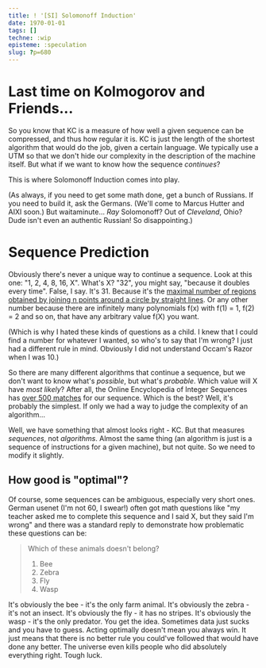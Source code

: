 ```yaml
---
title: ! '[SI] Solomonoff Induction'
date: 1970-01-01
tags: []
techne: :wip
episteme: :speculation
slug: ?p=680
---
```


# Last time on Kolmogorov and Friends...

So you know that KC is a measure of how well a given sequence can be compressed, and thus how regular it is. KC is just the length of the shortest algorithm that would do the job, given a certain language. We typically use a UTM so that we don't hide our complexity in the description of the machine itself. But what if we want to know how the sequence *continues*?

This is where Solomonoff Induction comes into play.

(As always, if you need to get some math done, get a bunch of Russians. If you need to build it, ask the Germans. (We'll come to Marcus Hutter and AIXI soon.) But waitaminute... *Ray* Solomonoff? Out of *Cleveland*, Ohio? Dude isn't even an authentic Russian! So disappointing.)

# Sequence Prediction

Obviously there's never a unique way to continue a sequence. Look at this one: "1, 2, 4, 8, 16, X". What's X? "32", you might say, "because it doubles every time". False, I say. It's 31. Because it's the [maximal number of regions obtained by joining n points around a circle by straight lines](http://spikedmath.com/449.html). Or any other number because there are infinitely many polynomials f(x) with f(1) = 1, f(2) = 2 and so on, that have any arbitrary value f(X) you want. 

(Which is why I hated these kinds of questions as a child. I knew that I could find a number for whatever I wanted, so who's to say that I'm wrong? I just had a different rule in mind. Obviously I did not understand Occam's Razor when I was 10.)

So there are many different algorithms that continue a sequence, but we don't want to know what's *possible*, but what's *probable*. Which value will X have *most likely*? After all, the Online Encyclopedia of Integer Sequences has [over 500 matches](https://oeis.org/search?q=1%2C2%2C4%2C8%2C16&language=english&go=Search) for our sequence. Which is the best? Well, it's probably the simplest. If only we had a way to judge the complexity of an algorithm...

Well, we have something that almost looks right - KC. But that measures *sequences*, not *algorithms*. Almost the same thing (an algorithm is just is a sequence of instructions for a given machine), but not quite. So we need to modify it slightly.



## How good is "optimal"?

Of course, some sequences can be ambiguous, especially very short ones. German usenet (I'm not 60, I swear!) often got math questions like "my teacher asked me to complete this sequence and I said X, but they said I'm wrong" and there was a standard reply to demonstrate how problematic these questions can be:

> Which of these animals doesn't belong?  
> 1. Bee
> 2. Zebra
> 3. Fly
> 4. Wasp

It's obviously the bee - it's the only farm animal. It's obviously the zebra - it's not an insect. It's obviously the fly - it has no stripes. It's obviously the wasp - it's the only predator. You get the idea. Sometimes data just sucks and you have to guess. Acting optimally doesn't mean you always win. It just means that there is no better rule you could've followed that would have done any better. The universe even kills people who did absolutely everything right. Tough luck.